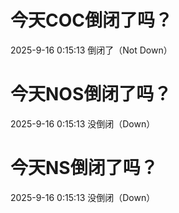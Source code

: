 # 今天COC倒闭了吗？

2025-9-16 0:15:13 倒闭了（Not Down）

# 今天NOS倒闭了吗？

2025-9-16 0:15:13 没倒闭（Down）

# 今天NS倒闭了吗？

2025-9-16 0:15:13 没倒闭（Down）

